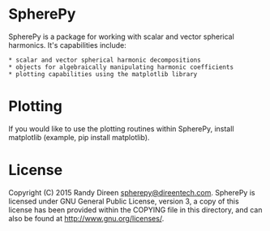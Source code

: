 SpherePy
========

SpherePy is a package for working with scalar and vector spherical harmonics.
It's capabilities include:

	* scalar and vector spherical harmonic decompositions
	* objects for algebraically manipulating harmonic coefficients
	* plotting capabilities using the matplotlib library
	
Plotting
========

If you would like to use the plotting routines within SpherePy, install matplotlib (example, pip install matplotlib).

License
=======

Copyright (C) 2015  Randy Direen <spherepy@direentech.com>.
SpherePy is licensed under GNU General Public License, version 3, a copy of this license has been provided within the COPYING file in this directory, and can also be found at <http://www.gnu.org/licenses/>.
 
